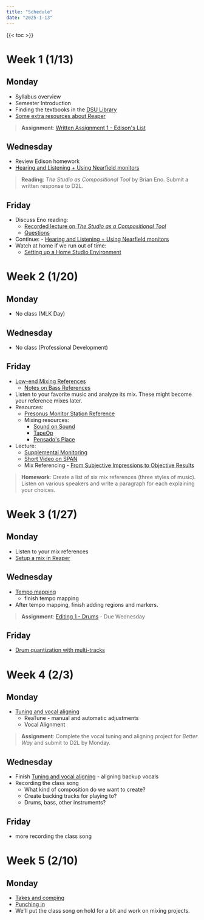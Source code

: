 ```yaml
---
title: "Schedule"
date: "2025-1-13"
---
```


{{< toc >}}

# Week 1 (1/13)

## Monday

- Syllabus overview
- Semester Introduction
- Finding the textbooks in the [DSU Library](https://library.dsu.edu)
- [Some extra resources about Reaper](../posts/week-1/reaper-intro/)

> **Assignment**: [Written Assignment 1 - Edison's List](../assignments/wr1/)

## Wednesday

- Review Edison homework
- [Hearing and Listening + Using Nearfield monitors](../posts/week-1/monitoring/)

> **Reading**: *The Studio as Compositional Tool* by Brian Eno. Submit a written response to D2L.

## Friday

- Discuss Eno reading:
  - [Recorded lecture on *The Studio as a Compositional Tool*](https://www.ubuweb.com/media/sound/eno_brian/Eno-Brian_Interview_KPFA_1980_Part-2.mp3)
  - [Questions](../posts/week-1/studio-as-a-compositional-tool/)
- Continue: - [Hearing and Listening + Using Nearfield monitors](../posts/week-1/monitoring/)
- Watch at home if we run out of time: 
  - [Setting up a Home Studio Environment](https://youtu.be/rLrZdahhCCE)



<!-- > **Homework** - Bring two bass references to class on Wednesday:
> 1. A song good for testing speaker range.
> 2. A song that sounds great on limited-range speakers (e.g., Post Malone in the references). -->

# Week 2 (1/20)

## Monday

- No class (MLK Day)

## Wednesday

- No class (Professional Development)

## Friday

- [Low-end Mixing References](../posts/week-1/CambridgeMT_5BassReferences.pdf)
  - [Notes on Bass References](../posts/week-1/bass-reference-notes)
- Listen to your favorite music and analyze its mix. These might become your reference mixes later.
- Resources:  
  - [Presonus Monitor Station Reference](https://pae-web.presonusmusic.com/downloads/products/pdf/MonitorStation_OwnersManual_EN.pdf)  
  - Mixing resources:  
    - [Sound on Sound](https://www.soundonsound.com/)  
    - [TapeOp](https://tapeop.com/)  
    - [Pensado's Place](https://www.pensadosplace.tv/)  
- Lecture:  
  - [Supplemental Monitoring](../posts/week-2/wednesday/) 
  - [Short Video on SPAN](https://www.youtube.com/watch?v=iZrWMv02tlA)  
  - Mix Referencing - [From Subjective Impressions to Objective Results](../posts/week-2/friday/)  

> **Homework**: Create a list of six mix references (three styles of music). Listen on various speakers and write a paragraph for each explaining your choices.  


# Week 3 (1/27)

## Monday

- Listen to your mix references
- [Setup a mix in Reaper](../posts/week-2/friday/setup-mix/)  

## Wednesday

- [Tempo mapping](../posts/week-3/monday/timing-and-tuning/)
  - finish tempo mapping
- After tempo mapping, finish adding regions and markers. 
  
> **Assignment**: [Editing 1 - Drums](../posts/week-3/wednesday/) - Due Wednesday

## Friday

- [Drum quantization with multi-tracks](../posts/week-3/wednesday/)

# Week 4 (2/3)

## Monday

- [Tuning and vocal aligning](../posts/week-4/tuning/)
  - ReaTune - manual and automatic adjustments
  - Vocal Alignment

> **Assignment**: Complete the vocal tuning and aligning project for *Better Way* and submit to D2L by Monday.  

## Wednesday

- Finish [Tuning and vocal aligning](../posts/week-4/tuning/) - aligning backup vocals
- Recording the class song
  - What kind of composition do we want to create?
  - Create backing tracks for playing to?
  - Drums, bass, other instruments?

## Friday

- more recording the class song

# Week 5 (2/10)

## Monday

- [Takes and comping](../posts/week-4/takes-comping/)
- [Punching in](../posts/week-4/punching-in/)
- We'll put the class song on hold for a bit and work on mixing projects.

<!-- 
## Wednesday

- [Building raw balance](../posts/week-5/balance/)

> **Assignment**: Mixing Assignment 1: Choose a medium-difficulty project, create a mixdown with proper balance, adjust timing and tuning. DUE February 19th at 1:00 pm.  

## Friday

- [Compressing for a reason](../posts/week-5/compression/)
  - Pick some tracks in the mix and experiment with compression settings.

# Week 6 (2/17)

## Monday

- No class - President's Day


## Wednesday
- What projects are you all working on for the mixing assignment?
  -  Look through [some options](https://cambridge-mt.com/ms/mtk/) and talk about what you're thinking about doing. 
  -  Look at some challenges with particular projects.
- Finish - [Compressing for a reason](../posts/week-5/compression/)
- Some listening: [Chapter 9: Compressing For A Reason](https://cambridge-mt.com/ms/ch9/)
- [Compression Lab](../posts/week-6/compression-lab/) 
  - Turn in the results by Friday. 
- Fridays class: 
  - Friday we'll have some mix listening sessions, so make sure everyone has a song picked and something to show. The mix doesn't have to be finished, but it should be far enough along that we can hear what you're doing.
  - Then we'll spend extra time on the class song.


## Friday

- Limiting
  - Look at some [freeware limiters](https://cambridge-mt.com/ms/ch9/)
- Beyond compression: 
  - [pres](../posts/week-6/beyond-compression/)
  - [example](../posts/week-6/beyond-compression/comp-ex/)
  - And other plugins: [Chapter 10: Beyond Compression](https://cambridge-mt.com/ms/ch10/)


# Week 7 (2/24)

## Monday

- Mix listening sessions
  - We'll listen to a few different students in process mixes and talk about what's working and what's not.
- Recording day
  - ___ plays some violin for the class song
  - extra percussion? 


## Wednesday

- Listen to each student's mix and critique - 10 minutes each

## Friday

- Finish listening and critiquing mixes

# Week 8 (3/3)

## Monday 

- Drums 
  - more percussion and other recordings
- Electric guitar
- Review drum editing with new drums 

## Wednesday

- Last percussion day 
- Cover again the drum editing 

## Friday

- [EQ Slides](../posts/week-8/EQ_slides.pdf)
- [Using EQ](../posts/week-8/using-eq/)

> [Editing 2 - Equalization](../assignments/eq-lab/) - start in class


# Week 9 (3/10)

- Spring Break - No Classes

# Week 10 (3/17)

## Monday

- [Beyond equalization](../posts/week-9/beyond-equalization/)

> Introduce Presentations

## Wednesday

- No class (MoxSonic Conference/Festival Travel)

## Friday

- No class (MoxSonic Conference/Festival Travel)
  
# Week 11 (3/21)

## Monday

- Lake County Museum Podcast internship opportunity
- Finish [Beyond equalization](../posts/week-9/beyond-equalization/)
  - Drum Triggering
  - Effects on synth pads for movement 
    - Chorus, Tremolo, Vibrato 
    - Also look at Sound Toys for these effects
- [Frequency Selective Dynamics](../posts/week-9/frequency-selective-dynamics/)


## Wednesday

- [Mixing with reverb](../posts/week-9/mixing-with-reverb/)

## Friday

- start preparing to teach a lesson
- More [reverb](../posts/week-12/reverb/)

# Week 12 (3/31)

## Monday

- listen to project 2

## Wednesday

 didn't get to this - Other [reverb tricks](../posts/week-13/reverb-tricks) - gated, dynamic, reverse

- Volunteer for presentations next week, starting on Wednesday

## Friday

- Mixing with [Delays](../posts/week-14/delays/)


> Presentation proposal due by midnight  


# Week 13 (4/7)

## Monday

- No class - Easter Holiday

## Wednesday

- class presentations


## Friday

- class presentations

# Week 14 (4/14)

## Monday


- Class presentations

## Wednesday


- Start working on the radio mix for Thursday's show. 
  - An example:[WWOZ Stream Archive](https://www.wwoz.org/listen/archive/)

> Talk about final project

## Friday

- More [delay](../posts/week-15/more-delays) - third-party plugins
- Reminder to complete your recordings as soon as you can. Next week we'll be working on the mixes in class. We can also do any overdubs that might need someone else in our class.

# Week 15 (4/21)

## Monday

- [Stereo Enhancements](../posts/week-14/stereo-enhancements/)

## Wednesday

- [Master-Buss Processing, Automation](../posts/week-15/master-processing-automation)

## Friday

- Automation and rides
  - [Mike Senior Video](https://video.cambridge-mt.com/CMTPatrons_MSFTSSWorkflowDemoCh19b_HD.mp4)
  - also look at his final mix with the automation drawn in
  - [Automations & Transitions: Take Your Mix to the Next Level - Marc Daniel Nelson](https://www.youtube.com/watch?v=123mrzYiBj8)
- Watch mastering video:
  - [(148) Mastering Kendrick Lamar's 'HUMBLE' with Mike Bozzi - YouTube](https://www.youtube.com/watch?v=PBcAwVrX5GQ)
  - [(148) Mastering ‘Happy’ by Pharrell Williams - YouTube](https://www.youtube.com/watch?v=9w6sdNs58tc)
- [Envelopes and Automation](../posts/week-15/envelopes-automation)


 -->
